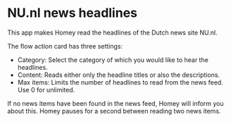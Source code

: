 # NU.nl news headlines

This app makes Homey read the headlines of the Dutch news site NU.nl.

The flow action card has three settings:

- Category: Select the category of which you would like to hear the headlines.
- Content: Reads either only the headline titles or also the descriptions.
- Max items: Limits the number of headlines to read from the news feed. Use 0 for unlimited.

If no news items have been found in the news feed, Homey will inform you about this.
Homey pauses for a second between reading two news items.

